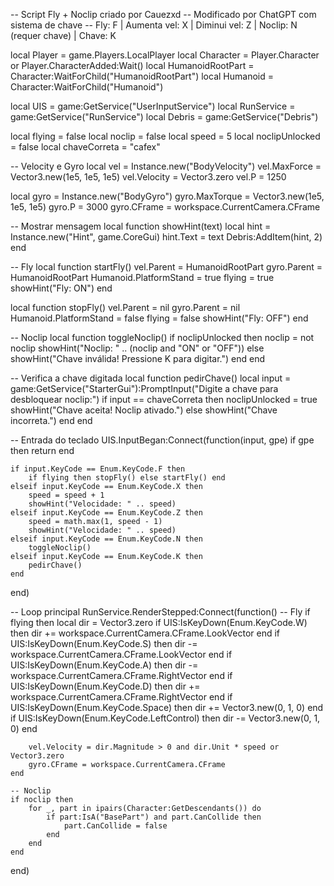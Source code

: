 -- Script Fly + Noclip criado por Cauezxd
-- Modificado por ChatGPT com sistema de chave
-- Fly: F | Aumenta vel: X | Diminui vel: Z | Noclip: N (requer chave) | Chave: K

local Player = game.Players.LocalPlayer
local Character = Player.Character or Player.CharacterAdded:Wait()
local HumanoidRootPart = Character:WaitForChild("HumanoidRootPart")
local Humanoid = Character:WaitForChild("Humanoid")

local UIS = game:GetService("UserInputService")
local RunService = game:GetService("RunService")
local Debris = game:GetService("Debris")

local flying = false
local noclip = false
local speed = 5
local noclipUnlocked = false
local chaveCorreta = "cafex"

-- Velocity e Gyro
local vel = Instance.new("BodyVelocity")
vel.MaxForce = Vector3.new(1e5, 1e5, 1e5)
vel.Velocity = Vector3.zero
vel.P = 1250

local gyro = Instance.new("BodyGyro")
gyro.MaxTorque = Vector3.new(1e5, 1e5, 1e5)
gyro.P = 3000
gyro.CFrame = workspace.CurrentCamera.CFrame

-- Mostrar mensagem
local function showHint(text)
	local hint = Instance.new("Hint", game.CoreGui)
	hint.Text = text
	Debris:AddItem(hint, 2)
end

-- Fly
local function startFly()
	vel.Parent = HumanoidRootPart
	gyro.Parent = HumanoidRootPart
	Humanoid.PlatformStand = true
	flying = true
	showHint("Fly: ON")
end

local function stopFly()
	vel.Parent = nil
	gyro.Parent = nil
	Humanoid.PlatformStand = false
	flying = false
	showHint("Fly: OFF")
end

-- Noclip
local function toggleNoclip()
	if noclipUnlocked then
		noclip = not noclip
		showHint("Noclip: " .. (noclip and "ON" or "OFF"))
	else
		showHint("Chave inválida! Pressione K para digitar.")
	end
end

-- Verifica a chave digitada
local function pedirChave()
	local input = game:GetService("StarterGui"):PromptInput("Digite a chave para desbloquear noclip:")
	if input == chaveCorreta then
		noclipUnlocked = true
		showHint("Chave aceita! Noclip ativado.")
	else
		showHint("Chave incorreta.")
	end
end

-- Entrada do teclado
UIS.InputBegan:Connect(function(input, gpe)
	if gpe then return end

	if input.KeyCode == Enum.KeyCode.F then
		if flying then stopFly() else startFly() end
	elseif input.KeyCode == Enum.KeyCode.X then
		speed = speed + 1
		showHint("Velocidade: " .. speed)
	elseif input.KeyCode == Enum.KeyCode.Z then
		speed = math.max(1, speed - 1)
		showHint("Velocidade: " .. speed)
	elseif input.KeyCode == Enum.KeyCode.N then
		toggleNoclip()
	elseif input.KeyCode == Enum.KeyCode.K then
		pedirChave()
	end
end)

-- Loop principal
RunService.RenderStepped:Connect(function()
	-- Fly
	if flying then
		local dir = Vector3.zero
		if UIS:IsKeyDown(Enum.KeyCode.W) then dir += workspace.CurrentCamera.CFrame.LookVector end
		if UIS:IsKeyDown(Enum.KeyCode.S) then dir -= workspace.CurrentCamera.CFrame.LookVector end
		if UIS:IsKeyDown(Enum.KeyCode.A) then dir -= workspace.CurrentCamera.CFrame.RightVector end
		if UIS:IsKeyDown(Enum.KeyCode.D) then dir += workspace.CurrentCamera.CFrame.RightVector end
		if UIS:IsKeyDown(Enum.KeyCode.Space) then dir += Vector3.new(0, 1, 0) end
		if UIS:IsKeyDown(Enum.KeyCode.LeftControl) then dir -= Vector3.new(0, 1, 0) end

		vel.Velocity = dir.Magnitude > 0 and dir.Unit * speed or Vector3.zero
		gyro.CFrame = workspace.CurrentCamera.CFrame
	end

	-- Noclip
	if noclip then
		for _, part in ipairs(Character:GetDescendants()) do
			if part:IsA("BasePart") and part.CanCollide then
				part.CanCollide = false
			end
		end
	end
end)
